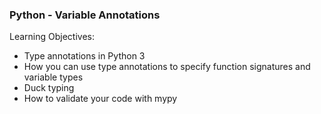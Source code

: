 ###  Python - Variable Annotations

Learning Objectives:

  - Type annotations in Python 3
  - How you can use type annotations to specify function signatures and variable types
  - Duck typing
  - How to validate your code with mypy
